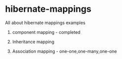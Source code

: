 # hibernate-mappings
All about hibernate mappings examples

1) component mapping - completed


2) Inheritance mapping
3) Association mapping - one-one,one-many,one-one
